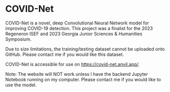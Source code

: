 # COVID-Net
COVID-Net is a novel, deep Convolutional Neural Network model for improving COVID-19 detection. This project was a finalist for the 2023 Regeneron ISEF and 2023 Georgia Junior Sciences & Humanities Symposium.

Due to size limitations, the training/testing dataset cannot be uploaded onto GitHub. Please contact me if you would like this dataset.

COVID-Net is accessible for use on https://covid-net.anvil.app/. 

Note: The website will NOT work unless I have the backend Jupyter Notebook running on my computer. Please contact me if you would like to use the model.
